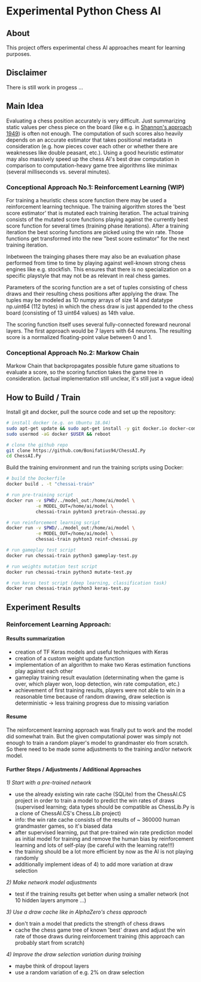 # Experimental Python Chess AI

## About
This project offers experimental chess AI approaches meant for learning purposes.

## Disclaimer
There is still work in progess ...

## Main Idea
Evaluating a chess position accurately is very difficult. Just summarizing static values 
per chess piece on the board (like e.g. in 
[Shannon's approach 1949](http://archive.computerhistory.org/projects/chess/related_materials/text/2-0%20and%202-1.Programming_a_computer_for_playing_chess.shannon/2-0%20and%202-1.Programming_a_computer_for_playing_chess.shannon.062303002.pdf))
is often not enough. The computation of such scores also heavily depends on an accurate 
estimator that takes positional metadata in consideration (e.g. how pieces cover each 
other or whether there are weaknesses like double peasant, etc.). Using a good heuristic 
estimator may also massively speed up the chess AI's best draw computation in comparison 
to computation-heavy game tree algorithms like minimax (several milliseconds vs. several minutes).

### Conceptional Approach No.1: Reinforcement Learning (WIP)
For training a heuristic chess score function there may be used a reinforcement learning technique. 
The training algorithm stores the 'best score estimator' that is mutated each training iteration. 
The actual training consists of the mutated score functions playing against the currently best score 
function for several times (training phase iterations). After a training iteration the best scoring 
functions are picked using the win rate. Those functions get transformed into the new "best score 
estimator" for the next training iteration. 

Inbetween the trainging phases there may also be an evaluation phase performed from time to time 
by playing against well-known strong chess engines like e.g. stockfish. This ensures that there 
is no specialization on a specific playstyle that may not be as relevant in real chess games.

Parameters of the scoring function are a set of tuples consisting of chess draws and their 
resulting chess positions after applying the draw. The tuples may be modeled as 1D numpy arrays 
of size 14 and datatype np.uint64 (112 bytes) in which the chess draw is just appended to the 
chess board (consisting of 13 uint64 values) as 14th value.

The scoring function itself uses several fully-connected foreward neuronal layers. The first 
approach would be 7 layers with 64 neurons. The resulting score is a normalized floating-point 
value between 0 and 1.

### Conceptional Approach No.2: Markow Chain
Markow Chain that backpropagates possible future game situations to evaluate a score, so the scoring 
function takes the game tree in consideration. (actual implementation still unclear, it's still just 
a vague idea)

## How to Build / Train
Install git and docker, pull the source code and set up the repository:

```sh
# install docker (e.g. on Ubuntu 18.04)
sudo apt-get update && sudo apt-get install -y git docker.io docker-compose
sudo usermod -aG docker $USER && reboot

# clone the github repo
git clone https://github.com/Bonifatius94/ChessAI.Py
cd ChessAI.Py
```

Build the training environment and run the training scripts using Docker:

```sh
# build the Dockerfile
docker build . -t "chessai-train"

# run pre-training script
docker run -v $PWD/../model_out:/home/ai/model \
           -e MODEL_OUT=/home/ai/model \
           chessai-train pyhton3 pretrain-chessai.py

# run reinforcement learning script
docker run -v $PWD/../model_out:/home/ai/model \
           -e MODEL_OUT=/home/ai/model \
           chessai-train pyhton3 reinf-chessai.py

# run gameplay test script
docker run chessai-train python3 gameplay-test.py

# run weights mutation test script
docker run chessai-train python3 mutate-test.py

# run keras test script (deep learning, classification task)
docker run chessai-train python3 keras-test.py
```

## Experiment Results
### Reinforcement Learning Approach:
#### Results summarization

- creation of TF Keras models and useful techniques with Keras
- creation of a custom weight update function
- implementation of an algorithm to make two Keras estimation functions play against each other
- gameplay training result evaulation (determinating when the game is over, which player won, 
  loop detection, win rate computation, etc.)
- achievement of first training results, players were not able to win in a reasonable time 
  because of random drawing, draw selection is deterministic -> less training progress due to 
  missing variation

#### Resume
The reinforcement learning approach was finally put to work and the model did somewhat train. But the 
given computational power was simply not enough to train a random player's model to grandmaster elo 
from scratch. So there need to be made some adjustments to the training and/or network model.

#### Further Steps / Adjustments / Additional Approaches

*1) Start with a pre-trained network*
- use the already existing win rate cache (SQLite) from the ChessAI.CS project in order to train a model 
  to predict the win rates of draws (supervised learning; data types should be compatible as ChessLib.Py 
  is a clone of ChessAI.CS's Chess.Lib project)
- info: the win rate cache consists of the results of ~ 360000 human grandmaster games, so it's 
  biased data
- after supervised learning, put that pre-trained win rate prediction model as initial model for 
  training and remove the human bias by reinforcement learning and lots of self-play (be careful 
  with the learning rate!!!)
- the training should be a lot more efficient by now as the AI is not playing randomly
- additionally implement ideas of 4) to add more variation at draw selection

*2) Make network model adjustments*
- test if the training results get better when using a smaller network (not 10 hidden layers anymore ...)

*3) Use a draw cache like in AlphaZero's chess approach*
- don't train a model that predicts the strength of chess draws
- cache the chess game tree of known 'best' draws and adjust the win rate of those draws during 
  reinforcement training (this approach can probably start from scratch)

*4) Improve the draw selection variation during training*
- maybe think of dropout layers
- use a random variation of e.g. 2% on draw selection
